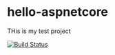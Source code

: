 # hello-aspnetcore
THis is my test project

[![Build Status](https://dev.azure.com/azure0164/hello-aspnetcore/_apis/build/status/marcinniesyn.hello-aspnetcore?branchName=master)](https://dev.azure.com/azure0164/hello-aspnetcore/_build/latest?definitionId=1&branchName=master)
